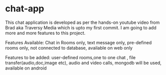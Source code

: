 # chat-app
This chat application is developed as per the hands-on youtube video from Brad aka Traversy Media which is upto my first commit.
I am going to add more and more features to this project.

Features Available: Chat in Rooms only, text message only, pre-defined rooms only, not connected to database, available on web only

Features to be added: user-defined rooms,one to one chat , file transfer(audio,doc,image etc), audio and video calls, mongodb will be used, available on android

